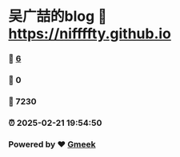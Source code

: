# 吴广喆的blog :link: https://niffffty.github.io 
### :page_facing_up: [6](https://niffffty.github.io/tag.html) 
### :speech_balloon: 0 
### :hibiscus: 7230 
### :alarm_clock: 2025-02-21 19:54:50 
### Powered by :heart: [Gmeek](https://github.com/Meekdai/Gmeek)
